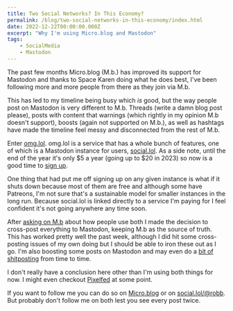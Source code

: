 ```yaml
---
title: Two Social Networks? In This Economy?
permalink: /blog/two-social-networks-in-this-economy/index.html
date: 2022-12-22T00:00:00.000Z
excerpt: "Why I'm using Micro.blog and Mastodon"
tags:
    - SocialMedia
    - Mastodon
---
```


The past few months Micro.blog (M.b.) has improved its support for Mastodon and thanks to Space Karen doing what he does best, I've been following more and more people from there as they join via M.b. 

This has led to my timeline being busy which _is_ good, but the way people post on Mastodon is very different to M.b. Threads (write a damn blog post please), posts with content that warnings (which rightly in my opinion M.b doesn't support), boosts (again not supported on M.b.), as well as hashtags have made the timeline feel messy and disconnected from the rest of M.b. 

Enter [omg.lol](https://omg.lol). omg.lol is a service that has a whole bunch of features, one of which is a Mastodon instance for users, [social.lol](social.lol). As a side note, until the end of the year it's only $5 a year (going up to $20 in 2023) so now is a good time to [sign up](https://home.omg.lol/referred-by/robb). 

One thing that had put me off signing up on any given instance is what if it shuts down because most of them are free and although some have Patreons, I'm not sure that's a sustainable model for smaller instances in the long run. Because social.lol is linked directly to a service I'm paying for I feel confident it's not going anywhere any time soon.  

After [asking on M.b](https://toot.rknight.me/2022/12/16/those-of-you.html) about how people use both I made the decision to cross-post everything to Mastodon, keeping M.b as the source of truth. This has worked pretty well the past week, although I did hit some cross-posting issues of my own doing but I should be able to iron these out as I go. I'm also boosting some posts on Mastodon and may even do a [bit of shitposting](https://social.lol/@sophie/109550690932963078) from time to time.

I don't really have a conclusion here other than I'm using both things for now. I might even checkout [Pixelfed](https://pixelfed.org/) at some point.

If you want to follow me you can do so on [Micro.blog](https://micro.blog/rknightuk) or on [social.lol/@robb](https://social.lol/@robb). But probably don't follow me on both lest you see every post twice.